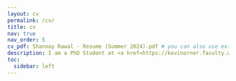 ```yaml
---
layout: cv
permalink: /cv/
title: cv
nav: true
nav_order: 5
cv_pdf: Shannay Rawal - Resume (Summer 2024).pdf # you can also use external links here
description: I am a PhD Student at <a href=https://kevinorner.faculty.wvu.edu/>Orner Lab</a>.
toc:
  sidebar: left
---
```

